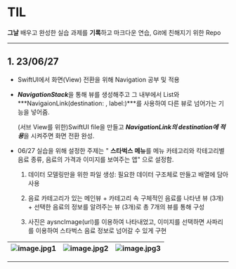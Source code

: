 # TIL

**그날** 배우고 완성한 실습 과제를 **기록**하고 마크다운 연습, Git에 친해지기 위한 Repo



---

## 1. 23/06/27

+ SwiftUI에서 화면(View) 전환을 위해 Navigation 공부 및 적용

+ ***NavigationStack***을 통해 뷰를 생성해주고 그 내부에서 List와 ***NavigaionLink(destination: , label:)***를 사용하여 다른 뷰로 넘어가는 기능을 넣어줌.

  (서브 View를 위한)SwiftUI file을 만들고 ***NavigationLink의 destination에 적용***을 시켜주면 화면 전환 완성.

+ 06/27 실습을 위해 설정한 주제는 " **스타벅스 메뉴**를 메뉴 카테고리와 칵테고리별 음료 종류, 음료의 가격과 이미지를 보여주는 앱" 으로 설정함.

  1. 데이터 모델링만을 위한 파일 생성: 필요한 데이터 구조체로 만들고 배열에 담아 사용

  2. 음료 카테고리가 있는 메인뷰 + 카테고리 속 구체적인 음료를 나타낸 뷰 (3개) + 선택한 음료의 정보를 알려주는 뷰 (3개)로 총 7개의 뷰를 통해 구성

  3. 사진은 aysncImage(url)를 이용하여 나타내었고, 이미지를 선택하면 사파리를 이용하여 스타벅스 음료 정보로 넘어갈 수 있게 구현


![image.jpg1](https://media.discordapp.net/attachments/1108373401556488245/1123641620265439272/image.png?width=554&height=1136) |![image.jpg2](https://media.discordapp.net/attachments/1108373401556488245/1123641771847581836/image.png?width=562&height=1138) | ![image.jpg3](https://media.discordapp.net/attachments/1108373401556488245/1123641855167438981/image.png?width=562&height=1138)
--- | --- | --- |

---
